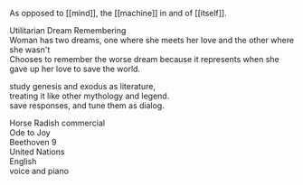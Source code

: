 As opposed to [[mind]], the [[machine]] in and of [[itself]].

Utilitarian Dream Remembering  
Woman has two dreams, one where she meets her love and the other where she wasn't  
Chooses to remember the worse dream because it represents when she gave up her love to save the world.

study genesis and exodus as literature,  
treating it like other mythology and legend.  
save responses, and tune them as dialog.

Horse Radish commercial  
Ode to Joy  
Beethoven 9  
United Nations  
English  
voice and piano